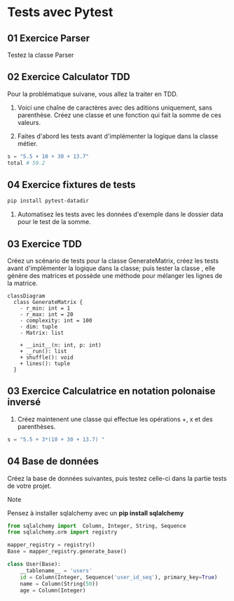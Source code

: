 # Tests avec Pytest

## 01 Exercice Parser

Testez la classe Parser 

## 02 Exercice Calculator TDD

Pour la problématique suivane, vous allez la traiter en TDD.

1. Voici une chaîne de caractères avec des aditions uniquement, sans parenthèse. Créez une classe et une fonction qui fait la somme de ces valeurs.
   
1. Faites d'abord les tests avant d'implémenter la logique dans la classe métier.

```python
s = "5.5 + 10 + 30 + 13.7"
total # 59.2
```

## 04 Exercice fixtures de tests

```bash
pip install pytest-datadir
```

1. Automatisez les tests avec les données d'exemple dans le dossier data pour le test de la somme.

## 03 Exercice TDD

Créez un scénario de tests pour la classe GenerateMatrix, créez les tests avant d'implémenter la logique dans la classe; puis tester la classe , elle génère des matrices et possède une méthode pour mélanger les lignes de la matrice.

```mermaid
classDiagram
  class GenerateMatrix {
    - r_min: int = 1
    - r_max: int = 20
    - complexity: int = 100
    - dim: tuple
    - Matrix: list

    + __init__(n: int, p: int)
    + __run(): list
    + shuffle(): void
    + lines(): tuple
  }
```

## 03 Exercice Calculatrice en notation polonaise inversé

1. Créez maintenent une classe qui effectue les opérations +, x et des parenthèses.

```python
s = "5.5 + 3*(10 + 30 + 13.7) "
```

## 04 Base de données 

Créez la base de données suivantes, puis testez celle-ci dans la partie tests de votre projet.

>[!NOTE]
>Pensez à installer sqlalchemy avec un **pip install sqlalchemy**

```python
from sqlalchemy import  Column, Integer, String, Sequence
from sqlalchemy.orm import registry

mapper_registry = registry()
Base = mapper_registry.generate_base()

class User(Base):
    __tablename__ = 'users'
    id = Column(Integer, Sequence('user_id_seq'), primary_key=True)
    name = Column(String(50))
    age = Column(Integer)
```
